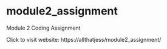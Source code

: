 # module2_assignment
Module 2 Coding Assignment

Click to visit website: https://allthatjess/module2_assignment/
